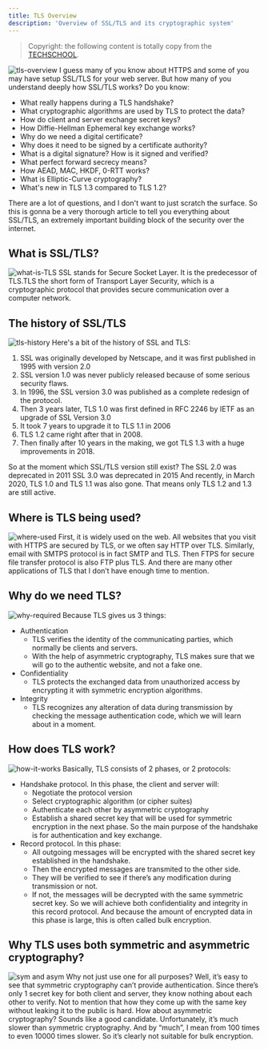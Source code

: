 ```yaml
---
title: TLS Overview
description: 'Overview of SSL/TLS and its cryptographic system'
---
```

> Copyright: the following content is totally copy from the [TECHSCHOOL](https://dev.to/techschoolguru/a-complete-overview-of-ssl-tls-and-its-cryptographic-system-36pd).

![tls-overview](/img/tls/tls-overview.webp)
I guess many of you know about HTTPS and some of you may have setup SSL/TLS for your web server. But how many of you understand deeply how SSL/TLS works? Do you know:
- What really happens during a TLS handshake?
- What cryptographic algorithms are used by TLS to protect the data?
- How do client and server exchange secret keys?
- How Diffie-Hellman Ephemeral key exchange works?
- Why do we need a digital certificate?
- Why does it need to be signed by a certificate authority?
- What is a digital signature? How is it signed and verified?
- What perfect forward secrecy means?
- How AEAD, MAC, HKDF, 0-RTT works?
- What is Elliptic-Curve cryptography?
- What's new in TLS 1.3 compared to TLS 1.2?

There are a lot of questions, and I don't want to just scratch the surface. So this is gonna be a very thorough article to tell you everything about SSL/TLS, an extremely important building block of the security over the internet.

## What is SSL/TLS?
![what-is-TLS](/img/tls/what-is-tls.png)
SSL stands for Secure Socket Layer. It is the predecessor of TLS.TLS the short form of Transport Layer Security, which is a cryptographic protocol that provides secure communication over a computer network.

## The history of SSL/TLS
![tls-history](/img/tls/tls-history.png)
Here's a bit of the history of SSL and TLS:
1. SSL was originally developed by Netscape, and it was first published in 1995 with version 2.0
1. SSL version 1.0 was never publicly released because of some serious security flaws.
1. In 1996, the SSL version 3.0 was published as a complete redesign of the protocol.
1. Then 3 years later, TLS 1.0 was first defined in RFC 2246 by IETF as an upgrade of SSL Version 3.0
1. It took 7 years to upgrade it to TLS 1.1 in 2006
1. TLS 1.2 came right after that in 2008.
1. Then finally after 10 years in the making, we got TLS 1.3 with a huge improvements in 2018.

So at the moment which SSL/TLS version still exist?
The SSL 2.0 was deprecated in 2011
SSL 3.0 was deprecated in 2015
And recently, in March 2020, TLS 1.0 and TLS 1.1 was also gone. That means only TLS 1.2 and 1.3 are still active.

## Where is TLS being used?
![where-used](/img/tls/where-used.png)
First, it is widely used on the web. All websites that you visit with HTTPS are secured by TLS, or we often say HTTP over TLS.
Similarly, email with SMTPS protocol is in fact SMTP and TLS.
Then FTPS for secure file transfer protocol is also FTP plus TLS.
And there are many other applications of TLS that I don’t have enough time to mention.

## Why do we need TLS?
![why-required](/img/tls/why-required.png)
Because TLS gives us 3 things:

- Authentication
  - TLS verifies the identity of the communicating parties, which normally be clients and servers. 
  - With the help of asymmetric cryptography, TLS makes sure that we will go to the authentic website, and not a fake one.
- Confidentiality
  - TLS protects the exchanged data from unauthorized access by encrypting it with symmetric encryption algorithms.
- Integrity
  - TLS recognizes any alteration of data during transmission by checking the message authentication code, which we will learn about in a moment.

## How does TLS work?
![how-it-works](/img/tls/how-it-works.png)
Basically, TLS consists of 2 phases, or 2 protocols:

- Handshake protocol. In this phase, the client and server will:
  - Negotiate the protocol version
  - Select cryptographic algorithm (or cipher suites)
  - Authenticate each other by asymmetric cryptography
  - Establish a shared secret key that will be used for symmetric encryption in the next phase.
  So the main purpose of the handshake is for authentication and key exchange.
- Record protocol. In this phase:
  - All outgoing messages will be encrypted with the shared secret key established in the handshake.
  - Then the encrypted messages are transmited to the other side.
  - They will be verified to see if there’s any modification during transmission or not.
  - If not, the messages will be decrypted with the same symmetric secret key.
  So we will achieve both confidentiality and integrity in this record protocol. And because the amount of encrypted data in this phase is large, this is often called bulk encryption.

## Why TLS uses both symmetric and asymmetric cryptography?
![sym and asym](/img/tls/sym-asym.png)
Why not just use one for all purposes?
Well, it’s easy to see that symmetric cryptography can’t provide authentication. Since there’s only 1 secret key for both client and server, they know nothing about each other to verify. Not to mention that how they come up with the same key without leaking it to the public is hard.
How about asymmetric cryptography? Sounds like a good candidate. Unfortunately, it’s much slower than symmetric cryptography. And by “much”, I mean from 100 times to even 10000 times slower. So it’s clearly not suitable for bulk encryption.
